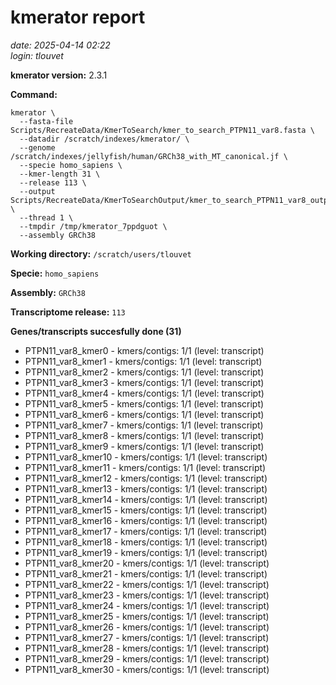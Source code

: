 # kmerator report
*date: 2025-04-14 02:22*  
*login: tlouvet*

**kmerator version:** 2.3.1

**Command:**

```
kmerator \
  --fasta-file Scripts/RecreateData/KmerToSearch/kmer_to_search_PTPN11_var8.fasta \
  --datadir /scratch/indexes/kmerator/ \
  --genome /scratch/indexes/jellyfish/human/GRCh38_with_MT_canonical.jf \
  --specie homo_sapiens \
  --kmer-length 31 \
  --release 113 \
  --output Scripts/RecreateData/KmerToSearchOutput/kmer_to_search_PTPN11_var8_output \
  --thread 1 \
  --tmpdir /tmp/kmerator_7ppdguot \
  --assembly GRCh38
```

**Working directory:** `/scratch/users/tlouvet`

**Specie:** `homo_sapiens`

**Assembly:** `GRCh38`

**Transcriptome release:** `113`

**Genes/transcripts succesfully done (31)**

- PTPN11_var8_kmer0 - kmers/contigs: 1/1 (level: transcript)
- PTPN11_var8_kmer1 - kmers/contigs: 1/1 (level: transcript)
- PTPN11_var8_kmer2 - kmers/contigs: 1/1 (level: transcript)
- PTPN11_var8_kmer3 - kmers/contigs: 1/1 (level: transcript)
- PTPN11_var8_kmer4 - kmers/contigs: 1/1 (level: transcript)
- PTPN11_var8_kmer5 - kmers/contigs: 1/1 (level: transcript)
- PTPN11_var8_kmer6 - kmers/contigs: 1/1 (level: transcript)
- PTPN11_var8_kmer7 - kmers/contigs: 1/1 (level: transcript)
- PTPN11_var8_kmer8 - kmers/contigs: 1/1 (level: transcript)
- PTPN11_var8_kmer9 - kmers/contigs: 1/1 (level: transcript)
- PTPN11_var8_kmer10 - kmers/contigs: 1/1 (level: transcript)
- PTPN11_var8_kmer11 - kmers/contigs: 1/1 (level: transcript)
- PTPN11_var8_kmer12 - kmers/contigs: 1/1 (level: transcript)
- PTPN11_var8_kmer13 - kmers/contigs: 1/1 (level: transcript)
- PTPN11_var8_kmer14 - kmers/contigs: 1/1 (level: transcript)
- PTPN11_var8_kmer15 - kmers/contigs: 1/1 (level: transcript)
- PTPN11_var8_kmer16 - kmers/contigs: 1/1 (level: transcript)
- PTPN11_var8_kmer17 - kmers/contigs: 1/1 (level: transcript)
- PTPN11_var8_kmer18 - kmers/contigs: 1/1 (level: transcript)
- PTPN11_var8_kmer19 - kmers/contigs: 1/1 (level: transcript)
- PTPN11_var8_kmer20 - kmers/contigs: 1/1 (level: transcript)
- PTPN11_var8_kmer21 - kmers/contigs: 1/1 (level: transcript)
- PTPN11_var8_kmer22 - kmers/contigs: 1/1 (level: transcript)
- PTPN11_var8_kmer23 - kmers/contigs: 1/1 (level: transcript)
- PTPN11_var8_kmer24 - kmers/contigs: 1/1 (level: transcript)
- PTPN11_var8_kmer25 - kmers/contigs: 1/1 (level: transcript)
- PTPN11_var8_kmer26 - kmers/contigs: 1/1 (level: transcript)
- PTPN11_var8_kmer27 - kmers/contigs: 1/1 (level: transcript)
- PTPN11_var8_kmer28 - kmers/contigs: 1/1 (level: transcript)
- PTPN11_var8_kmer29 - kmers/contigs: 1/1 (level: transcript)
- PTPN11_var8_kmer30 - kmers/contigs: 1/1 (level: transcript)
